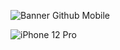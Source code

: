 ![Banner Github Mobile](https://user-images.githubusercontent.com/51540772/119567135-51296e80-bd82-11eb-8083-636f80cdffd9.png)

![iPhone 12 Pro](https://user-images.githubusercontent.com/51540772/119587293-c3ab4600-bda4-11eb-9010-13b7606e70bd.png)

